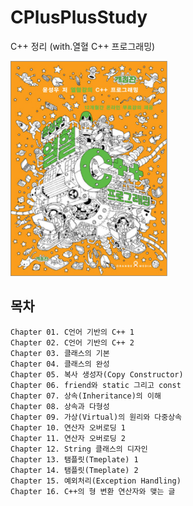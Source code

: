 # CPlusPlusStudy

C++ 정리 (with.열혈 C++ 프로그래밍)

<img src = './열혈 C++ 프로그래밍.png' width='50%' height='50%'>

## 목차
```
Chapter 01. C언어 기반의 C++ 1
Chapter 02. C언어 기반의 C++ 2
Chapter 03. 클래스의 기본
Chapter 04. 클래스의 완성
Chapter 05. 복사 생성자(Copy Constructor)
Chapter 06. friend와 static 그리고 const
Chapter 07. 상속(Inheritance)의 이해
Chapter 08. 상속과 다형성
Chapter 09. 가상(Virtual)의 원리와 다중상속
Chapter 10. 연산자 오버로딩 1
Chapter 11. 연산자 오버로딩 2
Chapter 12. String 클래스의 디자인
Chapter 13. 탬플릿(Tmeplate) 1
Chapter 14. 탬플릿(Tmeplate) 2
Chapter 15. 예외처리(Exception Handling)
Chapter 16. C++의 형 변환 연산자와 맺는 글
```
